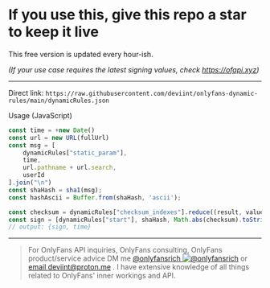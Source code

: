 # If you use this, give this repo a star to keep it live

This free version is updated every hour-ish.

*(If your use case requires the latest signing values, check https://ofapi.xyz)*

-----------------

Direct link: `https://raw.githubusercontent.com/deviint/onlyfans-dynamic-rules/main/dynamicRules.json`

Usage (JavaScript)
```javascript
const time = +new Date()
const url = new URL(fullUrl)
const msg = [
    dynamicRules["static_param"],
    time,
    url.pathname + url.search,
    userId
].join("\n")
const shaHash = sha1(msg);
const hashAscii = Buffer.from(shaHash, 'ascii');

const checksum = dynamicRules["checksum_indexes"].reduce((result, value) => result + hashAscii[value], 0) + dynamicRules["checksum_constant"];
const sign = [dynamicRules["start"], shaHash, Math.abs(checksum).toString(16), dynamicRules["end"]].join(":")
// output: {sign, time}
```
-----------------

> For OnlyFans API inquiries, OnlyFans consulting, OnlyFans product/service advice DM me [@onlyfansrich ![@onlyfansrich](https://img.icons8.com/color/18/twitter--v1.png)](http://twitter.com/onlyfansrich) or [email deviint@proton.me](mailto:deviint@proton.me) .
> I have extensive knowledge of all things related to OnlyFans' inner workings and API.
